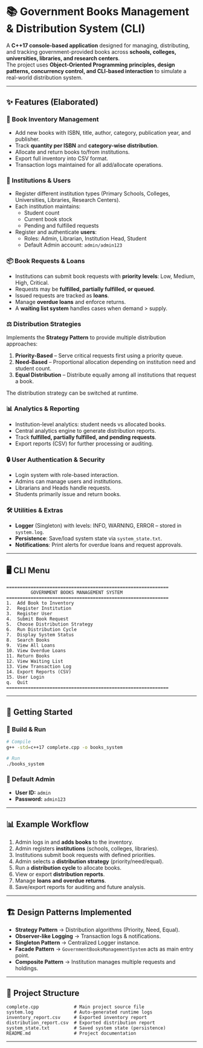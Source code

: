 # 📚 Government Books Management & Distribution System (CLI)

A **C++17 console-based application** designed for managing, distributing, and tracking government-provided books across **schools, colleges, universities, libraries, and research centers**.  
The project uses **Object-Oriented Programming principles, design patterns, concurrency control, and CLI-based interaction** to simulate a real-world distribution system.

---

## ✨ Features (Elaborated)

### 📖 Book Inventory Management
- Add new books with ISBN, title, author, category, publication year, and publisher.  
- Track **quantity per ISBN** and **category-wise distribution**.  
- Allocate and return books to/from institutions.  
- Export full inventory into CSV format.  
- Transaction logs maintained for all add/allocate operations.

### 🏫 Institutions & Users
- Register different institution types (Primary Schools, Colleges, Universities, Libraries, Research Centers).  
- Each institution maintains:  
  - Student count  
  - Current book stock  
  - Pending and fulfilled requests  
- Register and authenticate **users**:  
  - Roles: Admin, Librarian, Institution Head, Student  
  - Default Admin account: `admin/admin123`  

### 📦 Book Requests & Loans
- Institutions can submit book requests with **priority levels**: Low, Medium, High, Critical.  
- Requests may be **fulfilled, partially fulfilled, or queued**.  
- Issued requests are tracked as **loans**.  
- Manage **overdue loans** and enforce returns.  
- A **waiting list system** handles cases when demand > supply.

### ⚖️ Distribution Strategies
Implements the **Strategy Pattern** to provide multiple distribution approaches:
1. **Priority-Based** – Serve critical requests first using a priority queue.  
2. **Need-Based** – Proportional allocation depending on institution need and student count.  
3. **Equal Distribution** – Distribute equally among all institutions that request a book.

The distribution strategy can be switched at runtime.

### 📊 Analytics & Reporting
- Institution-level analytics: student needs vs allocated books.  
- Central analytics engine to generate distribution reports.  
- Track **fulfilled, partially fulfilled, and pending requests**.  
- Export reports (CSV) for further processing or auditing.

### 🔒 User Authentication & Security
- Login system with role-based interaction.  
- Admins can manage users and institutions.  
- Librarians and Heads handle requests.  
- Students primarily issue and return books.

### 🛠️ Utilities & Extras
- **Logger** (Singleton) with levels: INFO, WARNING, ERROR – stored in `system.log`.  
- **Persistence**: Save/load system state via `system_state.txt`.  
- **Notifications**: Print alerts for overdue loans and request approvals.  

---

## 🖥️ CLI Menu

```
============================================================
         GOVERNMENT BOOKS MANAGEMENT SYSTEM
============================================================
1.  Add Book to Inventory
2.  Register Institution
3.  Register User
4.  Submit Book Request
5.  Choose Distribution Strategy
6.  Run Distribution Cycle
7.  Display System Status
8.  Search Books
9.  View All Loans
10. View Overdue Loans
11. Return Books
12. View Waiting List
13. View Transaction Log
14. Export Reports (CSV)
15. User Login
q.  Quit
============================================================
```

---

## 🚀 Getting Started

### 🔧 Build & Run

```bash
# Compile
g++ -std=c++17 complete.cpp -o books_system

# Run
./books_system
```

### 🧑 Default Admin
- **User ID:** `admin`  
- **Password:** `admin123`  

---

## 📊 Example Workflow

1. Admin logs in and **adds books** to the inventory.  
2. Admin registers **institutions** (schools, colleges, libraries).  
3. Institutions submit book requests with defined priorities.  
4. Admin selects a **distribution strategy** (priority/need/equal).  
5. Run a **distribution cycle** to allocate books.  
6. View or export **distribution reports**.  
7. Manage **loans and overdue returns**.  
8. Save/export reports for auditing and future analysis.

---

## 🏗️ Design Patterns Implemented

- **Strategy Pattern** → Distribution algorithms (Priority, Need, Equal).  
- **Observer-like Logging** → Transaction logs & notifications.  
- **Singleton Pattern** → Centralized Logger instance.  
- **Facade Pattern** → `GovernmentBooksManagementSystem` acts as main entry point.  
- **Composite Pattern** → Institution manages multiple requests and holdings.

---

## 📂 Project Structure

```
complete.cpp             # Main project source file
system.log               # Auto-generated runtime logs
inventory_report.csv     # Exported inventory report
distribution_report.csv  # Exported distribution report
system_state.txt         # Saved system state (persistence)
README.md                # Project documentation
```

---

 

 
